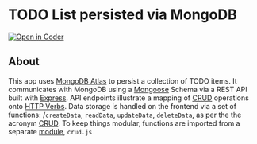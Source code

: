 # TODO List persisted via MongoDB
[![Open in Coder](https://ixdcoder.com/open-in-coder.svg)](https://ixdcoder.com/templates/Node/workspace?name=TODO-Mongo&mode=auto&param.git_repo=https://bender.sheridanc.on.ca/system-design/todo-mongo&param.code_template=custom)

## About
This app uses [MongoDB Atlas](https://www.mongodb.com/cloud/atlas/) to persist a collection of TODO items. It communicates with MongoDB using a [Mongoose](https://mongoosejs.com/) Schema via a REST API built with [Express](https://expressjs.com/). API endpoints illustrate a mapping of [CRUD](https://www.mongodb.com/docs/manual/crud/) operations onto [HTTP Verbs](https://developer.mozilla.org/en-US/docs/Web/HTTP/Methods). Data storage is handled on the frontend via a set of functions: /`createData`, `readData`, `updateData`, `deleteData`, as per the the acronym [CRUD](https://developer.mozilla.org/en-US/docs/Glossary/CRUD). To keep things modular, functions are imported from a separate [module](https://developer.mozilla.org/en-US/docs/Web/JavaScript/Guide/Modules), `crud.js`